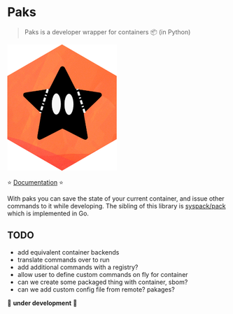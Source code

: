 # Paks

> Paks is a developer wrapper for containers 📦️ (in Python)

![docs/assets/img/paks.png](docs/assets/img/paks.png)

⭐️ [Documentation](https://syspack.github.io/paks) ⭐️

With paks you can save the state of your current container, and issue other 
commands to it while developing. The sibling of this library is [syspack/pack](https://github.com/syspack/pack)
which is implemented in Go.

## TODO

- add equivalent container backends
- translate commands over to run
- add additional commands with a registry?
- allow user to define custom commands on fly for container
- can we create some packaged thing with container, sbom?
- can we add custom config file from remote? pakages?

🚧️ **under development** 🚧️

